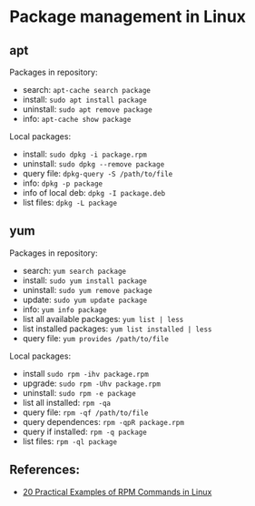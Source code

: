
# Package management in Linux

## apt

Packages in repository:

  * search: `apt-cache search package`
  * install: `sudo apt install package`
  * uninstall: `sudo apt remove package`
  * info: `apt-cache show package`

Local packages:

  * install: `sudo dpkg -i package.rpm`
  * uninstall: `sudo dpkg --remove package`
  * query file: `dpkg-query -S /path/to/file`
  * info: `dpkg -p package`
  * info of local deb: `dpkg -I package.deb`
  * list files: `dpkg -L package`

## yum

Packages in repository:

  * search: `yum search package`
  * install: `sudo yum install package`
  * uninstall: `sudo yum remove package`
  * update: `sudo yum update package`
  * info: `yum info package`
  * list all available packages: `yum list | less`
  * list installed packages: `yum list installed | less`
  * query file: `yum provides /path/to/file`
  
Local packages:

  * install `sudo rpm -ihv package.rpm`
  * upgrade: `sudo rpm -Uhv package.rpm `
  * uninstall: `sudo rpm -e package`
  * list all installed: `rpm -qa`
  * query file: `rpm -qf /path/to/file`
  * query dependences: `rpm -qpR package.rpm`
  * query if installed: `rpm -q package`
  * list files: `rpm -ql package`
  
  
  ## References:
  
   * [20 Practical Examples of RPM Commands in Linux](https://www.tecmint.com/20-practical-examples-of-rpm-commands-in-linux/)
